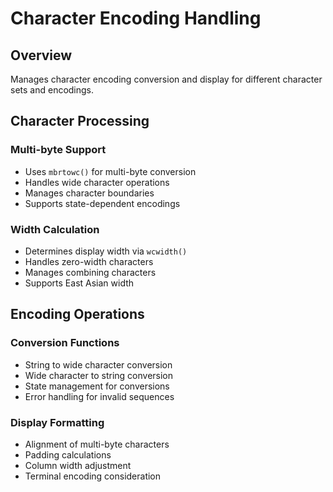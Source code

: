 # Character Encoding Handling

## Overview
Manages character encoding conversion and display for different character sets and encodings.

## Character Processing

### Multi-byte Support
- Uses `mbrtowc()` for multi-byte conversion
- Handles wide character operations
- Manages character boundaries
- Supports state-dependent encodings

### Width Calculation
- Determines display width via `wcwidth()`
- Handles zero-width characters
- Manages combining characters
- Supports East Asian width

## Encoding Operations

### Conversion Functions
- String to wide character conversion
- Wide character to string conversion
- State management for conversions
- Error handling for invalid sequences

### Display Formatting
- Alignment of multi-byte characters
- Padding calculations
- Column width adjustment
- Terminal encoding consideration 